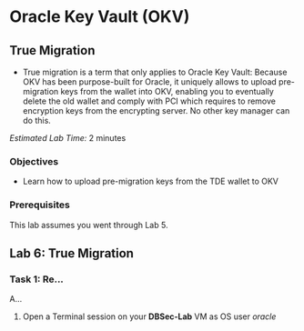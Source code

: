 # Oracle Key Vault (OKV)

## True Migration
- True migration is a term that only applies to Oracle Key Vault: Because OKV has been purpose-built for Oracle, it uniquely allows to upload pre-migration keys from the wallet into OKV, enabling you to eventually delete the old wallet and comply with PCI which requires to remove encryption keys from the encrypting server. No other key manager can do this.

*Estimated Lab Time:* 2 minutes

### Objectives
- Learn how to upload pre-migration keys from the TDE wallet to OKV

### Prerequisites
This lab assumes you went through Lab 5. 

## Lab 6: True Migration
### Task 1: Re...

A...

1. Open a Terminal session on your **DBSec-Lab** VM as OS user *oracle*